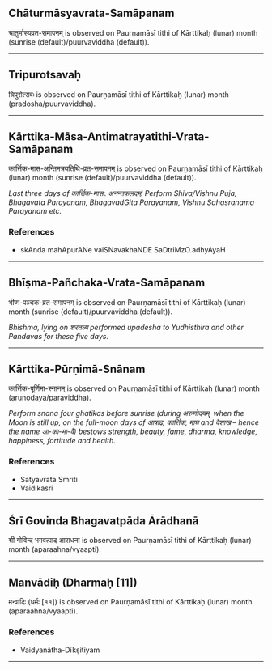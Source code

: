## Chāturmāsyavrata-Samāpanam
चातुर्मास्यव्रत-समापनम् is observed on Paurṇamāsī tithi of Kārttikaḥ (lunar) month (sunrise (default)/puurvaviddha (default)).



---
## Tripurotsavaḥ
त्रिपुरोत्सवः is observed on Paurṇamāsī tithi of Kārttikaḥ (lunar) month (pradosha/puurvaviddha).



---
## Kārttika-Māsa-Antimatrayatithi-Vrata-Samāpanam
कार्त्तिक-मास-अन्तिमत्रयतिथि-व्रत-समापनम् is observed on Paurṇamāsī tithi of Kārttikaḥ (lunar) month (sunrise (default)/puurvaviddha (default)).

_Last three days of कार्त्तिक-मासः. अनन्तफलदम्! Perform Shiva/Vishnu Puja, Bhagavata Parayanam, BhagavadGita Parayanam, Vishnu Sahasranama Parayanam etc._
### References
* skAnda mahApurANe vaiSNavakhaNDE SaDtriMzO.adhyAyaH


---
## Bhīṣma-Pañchaka-Vrata-Samāpanam
भीष्म-पञ्चक-व्रत-समापनम् is observed on Paurṇamāsī tithi of Kārttikaḥ (lunar) month (sunrise (default)/puurvaviddha (default)).

_Bhishma, lying on शरतल्प performed upadesha to Yudhisthira and other Pandavas for these five days._

---
## Kārttika-Pūrṇimā-Snānam
कार्त्तिक-पूर्णिमा-स्नानम् is observed on Paurṇamāsī tithi of Kārttikaḥ (lunar) month (arunodaya/paraviddha).

_Perform snana four ghatikas before sunrise (during अरुणोदयम्, when the Moon is still up, on the full-moon days of आषाढ, कार्त्तिक, माघ and वैशाख – hence the name आ-का-मा-वै) bestows strength, beauty, fame, dharma, knowledge, happiness, fortitude and health._
### References
* Satyavrata Smriti
* Vaidikasri


---
## Śrī Govinda Bhagavatpāda Ārādhanā
श्री गोविन्द भगवत्पाद आराधना is observed on Paurṇamāsī tithi of Kārttikaḥ (lunar) month (aparaahna/vyaapti).



---
## Manvādiḥ (Dharmaḥ [11])
मन्वादिः (धर्मः [११]) is observed on Paurṇamāsī tithi of Kārttikaḥ (lunar) month (aparaahna/vyaapti).


### References
* Vaidyanātha-Dīkṣitīyam


---
